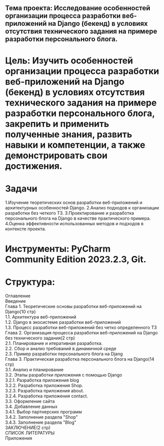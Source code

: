 ## Тема проекта: Исследование особенностей организации процесса разработки веб-приложений на Django (бекенд) в условиях отсутствия технического задания на примере разработки персонального блога.

# Цель: Изучить особенностей организации процесса разработки веб-приложений на Django (бекенд) в условиях отсутствия технического задания на примере разработки персонального блога, закрепить и применить полученные знания, развить навыки и компетенции, а также демонстрировать свои достижения.

# Задачи
1.Изучение теоретических основ разработки веб-приложений и архитектурных особенностей Django.
2.Анализ подходов к организации разработки без четкого ТЗ.
3.Проектирование и разработка персонального блога на Django в качестве практического примера.
4.Оценка эффективности использованных методов и подходов в контексте проекта.

# Инструменты: PyCharm Community Edition 2023.2.3, Git.

# Структура:
Оглавление  
Введение  
Глава 1. Теоретические основы разработки веб-приложений на Django(10 стр)  
1.1. Архитектура веб-приложений  
1.2. Django в экосистеме разработки веб-приложений  
1.3. Процесс разработки веб-приложений без четко определенного ТЗ  
Глава 2. Организация процесса разработки веб-приложений на Django без технического задания(2 стр)  
2.1. Планирование и итеративная разработка.  
2.2. Сбор и анализ требований в динамичной среде  
2.3. Пример разработки персонального блога на Djang  
Глава 3. Практическая разработка персонального блога на Django(14 стр)  
3.1. Анализ и планирование  
3.2. Этапы разработки приложения c помощью Django  
3.2.1. Разработка приложения blog  
3.2.2. Разработка приложения Shop.  
3.2.3. Разработка приложения about.  
3.2.4. Разработка приложения contact.  
3.3. Оформление сайта  
3.4. Добавление данных  
3.4.1. Выбор партнерских программ  
3.4.2. Заполнение раздела "Shop"  
3.4.3. Заполнение раздела "Blog"  
ЗАКЛЮЧЕНИЕ(2 стр)  
СПИСОК ЛИТЕРАТУРЫ	  
Приложения  
